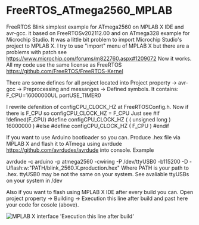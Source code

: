 # FreeRTOS_ATmega2560_MPLAB
 FreeRTOS Blink simplest example for ATmega2560 on MPLAB X IDE and avr-gcc.
 it based on FreeRTOSv202112.00 and on ATmega328 example for Microchip Studio. 
 It was a little bit problem to import Microchip Studio's project to MPLAB X. I try to use "import" menu of MPLAB X but there are a problems with patch see https://www.microchip.com/forums/m822760.aspx#1209072 Now it works.
 All my code use the same license as FreeRTOS https://github.com/FreeRTOS/FreeRTOS-Kernel

 There are some defines for all project located into Project property -> avr-gcc -> Preprocessing and messanges -> Defined symbols. It contains:
 F_CPU=16000000UL
 portUSE_TIMER0
 
 I rewrite defenition of configCPU_CLOCK_HZ at FreeRTOSConfig.h. Now if there is F_CPU so configCPU_CLOCK_HZ = F_CPU Just see
#if !defined(F_CPU)
#define configCPU_CLOCK_HZ			( ( unsigned long ) 16000000 )
#else
#define configCPU_CLOCK_HZ			( F_CPU )
#endif
 
 If you want to use Arduino bootloader so you can. Produce .hex file via MPLAB X and flash it  to ATmega using avrdude https://github.com/avrdudes/avrdude into console. Example
 
 avrdude -c arduino -p atmega2560 -cwiring -P /dev/ttyUSB0 -b115200 -D -Uflash:w:"PATH/blink_2560.X.production.hex"
Where PATH is your path to .hex.
ttyUSB0 may be not the same on your system. See avaliable ttyUSBs on your system in /dev

Also if you want to flash using MPLAB X IDE after every build you can. Open project property -> Building -> Execution this line after build and past here your code for cosole (above). 



![MPLAB X interface 'Execution this line after build'](https://user-images.githubusercontent.com/27889022/174094326-4f63ff8e-092f-4172-ac61-015955ba51cc.png)
